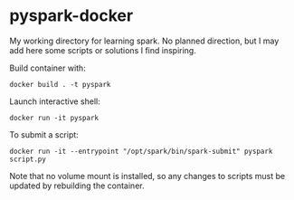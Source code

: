 # pyspark-docker

My working directory for learning spark. No planned direction, but I may add here some scripts or solutions I find inspiring.

Build container with:

`docker build . -t pyspark`

Launch interactive shell:

`docker run -it pyspark`

To submit a script:

`docker run -it --entrypoint "/opt/spark/bin/spark-submit" pyspark script.py`

Note that no volume mount is installed, so any changes to scripts must be updated by rebuilding the container.

